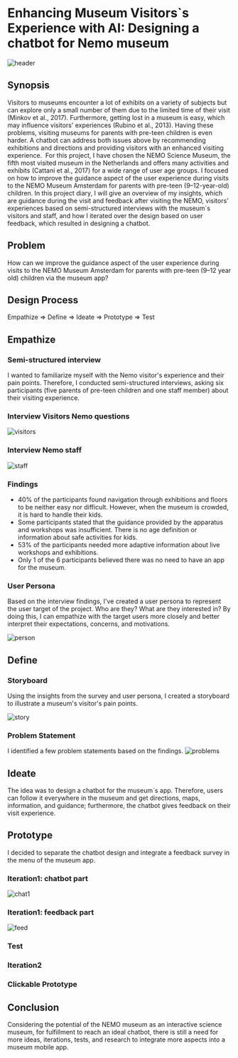 # Enhancing Museum Visitors`s Experience with AI: Designing a chatbot for Nemo museum
![header](/Assets/example03.png)
## Synopsis
Visitors to museums encounter a lot of exhibits on a variety of subjects but can explore only a small number of them due to the limited time of their visit (Minkov et al., 2017). Furthermore, getting lost in a museum is easy, which may influence visitors' experiences (Rubino et al., 2013). Having these problems, visiting museums for parents with pre-teen children is even harder. A chatbot can address both issues above by recommending exhibitions and directions and providing visitors with an enhanced visiting experience. 
For this project, I have chosen the NEMO Science Museum, the fifth most visited museum in the Netherlands and offers many activities and exhibits (Cattani et al., 2017) for a wide range of user age groups. I focused on how to improve the guidance aspect of the user experience during visits to the NEMO Museum Amsterdam for parents with pre-teen (9–12-year-old) children. In this project diary, I will give an overview of my insights, which are guidance during the visit and feedback after visiting the NEMO, visitors' experiences based on semi-structured interviews with the museum`s visitors and staff, and how I iterated over the design based on user feedback, which resulted in designing a chatbot.
## Problem
How can we improve the guidance aspect of the user experience during visits to the NEMO Museum Amsterdam for parents with pre-teen (9–12 year old) children via the museum app? 
## Design Process
Empathize => Define => Ideate => Prototype => Test
## Empathize
### Semi-structured interview
I wanted to familiarize myself with the Nemo visitor's experience and their pain points. Therefore, I conducted semi-structured interviews, asking six participants (five parents of pre-teen children and one staff member) about their visiting experience.
### Interview Visitors Nemo questions
![visitors](/Assets/visitors.jpg)
### Interview Nemo staff
![staff](/Assets/staff.jpg)
### Findings
- 40% of the participants found navigation through exhibitions and floors to be neither easy nor difficult. However, when the museum is crowded, it is hard to handle their kids. 
- Some participants stated that the guidance provided by the apparatus and workshops was insufficient. There is no age definition or information about safe activities for kids.
- 53% of the participants needed more adaptive information about live workshops and exhibitions.
- Only 1 of the 6 participants believed there was no need to have an app for the museum.
### User Persona
Based on the interview findings, I've created a user persona to represent the user target of the project. Who are they? What are they interested in? By doing this, I can empathize with the target users more closely and better interpret their expectations, concerns, and motivations.

![person](/Assets/persona.jpg)

## Define
### Storyboard 
Using the insights from the survey and user persona, I created a storyboard to illustrate a museum's visitor's pain points.

![story](/Assets/story.jpg)
### Problem Statement
I identified a few problem statements based on the findings.
![problems](/Assets/problems1.png)
## Ideate
The idea was to design a chatbot for the museum`s app. Therefore, users can follow it everywhere in the museum and get directions, maps, information, and guidance; furthermore, the chatbot gives feedback on their visit experience.
## Prototype
I decided to separate the chatbot design and integrate a feedback survey in the menu of the museum app.  
### Iteration1: chatbot part
![chat1](/Assets/chat1.jpg)
### Iteration1: feedback part
![feed](/Assets/feedbk.jpg)
### Test 
### Iteration2
### Clickable Prototype
## Conclusion
Considering the potential of the NEMO museum as an interactive science museum, for fulfillment to reach an ideal chatbot, there is still a need for more ideas, iterations, tests, and research to integrate more aspects into a museum mobile app.
















